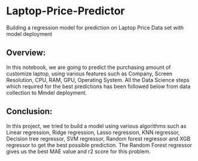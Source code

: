 # Laptop-Price-Predictor
Building a regression model for prediction on Laptop Price Data set with model deployment

## Overview:
In this notebook, we are going to predict the purchasing amount of customize laptop, using various features such as Company, Screen Resolution, CPU, RAM, GPU, Operating System.
All the Data Science steps which required for the best predictions has been followed below from data collection to Mmdel deployment.

## Conclusion:
In this project, we tried to build a model using various algorithms such as Linear regression, Ridge regression, Lasso regression, KNN regressor, Decision tree regressor, SVM regressor, Random forest regressor and XGB regressor to get the best possible prediction.
The Random Forest regressor gives us the best MAE value and r2 score for this problem.
